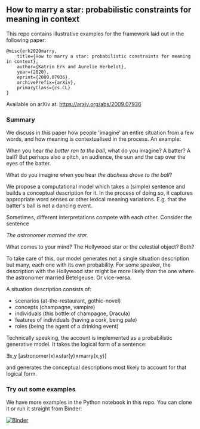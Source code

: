 ## How to marry a star: probabilistic constraints for meaning in context 

This repo contains illustrative examples for the framework laid out in the following paper:

    @misc{erk2020marry,
        title={How to marry a star: probabilistic constraints for meaning in context},
        author={Katrin Erk and Aurelie Herbelot},
        year={2020},
        eprint={2009.07936},
        archivePrefix={arXiv},
        primaryClass={cs.CL}
    }

Available on arXiv at: https://arxiv.org/abs/2009.07936

### Summary

We discuss in this paper how people 'imagine' an entire situation from a few words, and how meaning is contextualised in the process. An example:

When you hear *the batter ran to the ball*, what do you imagine? A batter? A ball? But perhaps also a pitch, an audience, the sun and the cap over the eyes of the batter.

What do you imagine when you hear *the duchess drove to the ball*?

We propose a computational model which takes a (simple) sentence and builds a conceptual description for it. In the process of doing so, it captures  appropriate word senses or other lexical meaning variations. E.g. that the batter's ball is not a dancing event.

Sometimes, different interpretations compete with each other. Consider the sentence

*The astronomer married the star.*

What comes to your mind? The Hollywood star or the celestial object? Both?

To take care of this, our model generates not a single situation description but many, each one with its own probability. For some speaker, the description with the Hollywood star might be more likely than the one where the astronomer married Betelgeuse. Or vice-versa.

A situation description consists of:

* scenarios (at-the-restaurant, gothic-novel) 
* concepts (champagne, vampire)
* individuals (this bottle of champagne, Dracula)
* features of individuals (having a cork, being pale)
* roles (being the agent of a drinking event)

Technically speaking, the account is implemented as a probabilistic generative model. It takes the logical form of a sentence: 

∃x,y [astronomer(x)∧star(y)∧marry(x,y)]

and generates the conceptual descriptions most likely to account for that logical form. 

### Try out some examples

We have more examples in the Python notebook in this repo. You can clone it or run it straight from Binder:

[![Binder](https://mybinder.org/badge_logo.svg)](https://mybinder.org/v2/gh/minimalparts/MeaningInContext/master?filepath=WebPPL_examples.ipynb)
